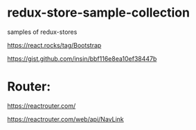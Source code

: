 # redux-store-sample-collection
samples of redux-stores

https://react.rocks/tag/Bootstrap

https://gist.github.com/insin/bbf116e8ea10ef38447b


# Router:

https://reactrouter.com/

https://reactrouter.com/web/api/NavLink

